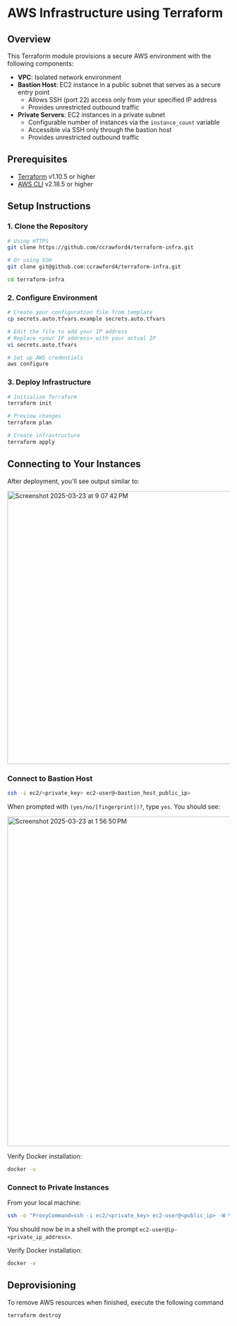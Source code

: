 # AWS Infrastructure using Terraform

## Overview

This Terraform module provisions a secure AWS environment with the following components:

- **VPC**: Isolated network environment
- **Bastion Host**: EC2 instance in a public subnet that serves as a secure entry point
  - Allows SSH (port 22) access only from your specified IP address
  - Provides unrestricted outbound traffic
- **Private Servers**: EC2 instances in a private subnet
  - Configurable number of instances via the `instance_count` variable
  - Accessible via SSH only through the bastion host
  - Provides unrestricted outbound traffic

## Prerequisites

- [Terraform](https://developer.hashicorp.com/terraform/install) v1.10.5 or higher
- [AWS CLI](https://docs.aws.amazon.com/cli/latest/userguide/getting-started-install.html) v2.18.5 or higher

## Setup Instructions

### 1. Clone the Repository

```bash
# Using HTTPS
git clone https://github.com/ccrawford4/terraform-infra.git 

# Or using SSH
git clone git@github.com:ccrawford4/terraform-infra.git

cd terraform-infra
```

### 2. Configure Environment

```bash
# Create your configuration file from template
cp secrets.auto.tfvars.example secrets.auto.tfvars

# Edit the file to add your IP address
# Replace <your IP address> with your actual IP
vi secrets.auto.tfvars

# Set up AWS credentials
aws configure
```

### 3. Deploy Infrastructure

```bash
# Initialize Terraform
terraform init

# Preview changes
terraform plan

# Create infrastructure
terraform apply
```

## Connecting to Your Instances

After deployment, you'll see output similar to:

<img width="618" alt="Screenshot 2025-03-23 at 9 07 42 PM" src="https://github.com/user-attachments/assets/923586dd-5777-41e1-aa00-059d1d10ba87" />

### Connect to Bastion Host

```bash
ssh -i ec2/<private_key> ec2-user@<bastion_host_public_ip>
```

When prompted with `(yes/no/[fingerprint])?`, type `yes`. You should see:

<img width="747" alt="Screenshot 2025-03-23 at 1 56 50 PM" src="https://github.com/user-attachments/assets/89f219e5-0a24-41ca-8110-8da65f4ea8d2" />

Verify Docker installation:
```bash
docker -v
```

### Connect to Private Instances

From your local machine:

```bash
ssh -o "ProxyCommand=ssh -i ec2/<private_key> ec2-user@<public_ip> -W %h:%p" -i ec2/<private_key> ec2-user@<private_ip>
```

You should now be in a shell with the prompt `ec2-user@ip-<private_ip_address>`.

Verify Docker installation:
```bash
docker -v
```

## Deprovisioning
To remove AWS resources when finished, execute the following command
```bash
terraform destroy
```
